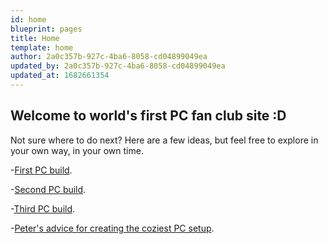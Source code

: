 ```yaml
---
id: home
blueprint: pages
title: Home
template: home
author: 2a0c357b-927c-4ba6-8058-cd04899049ea
updated_by: 2a0c357b-927c-4ba6-8058-cd04899049ea
updated_at: 1682661354
---
```

## Welcome to world's first PC fan club site :D

Not sure where to do next? Here are a few ideas, but feel free to explore in your own way, in your own time.

-[First PC build](/sandris-made-me-story-of-pc).

-[Second PC build](/verners-built-me-story-of-pc).

-[Third PC build](/ralfs-story-of-pc).

-[Peter's advice for creating the coziest PC setup](/peter-s-advice-for-creating-the-coziest-pc-setup).